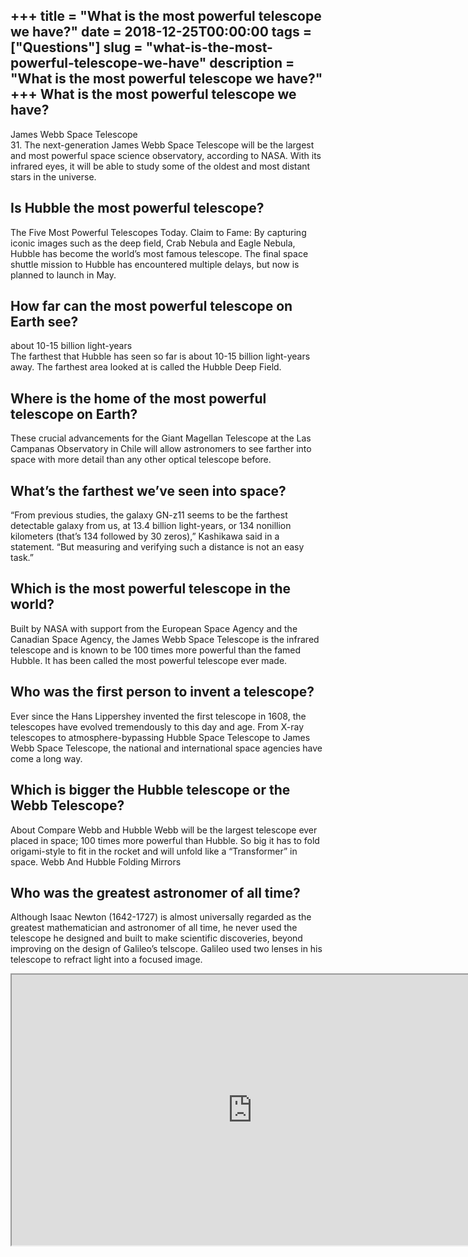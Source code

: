+++
title = "What is the most powerful telescope we have?"
date = 2018-12-25T00:00:00
tags = ["Questions"]
slug = "what-is-the-most-powerful-telescope-we-have"
description = "What is the most powerful telescope we have?"
+++
What is the most powerful telescope we have?
--------------------------------------------

James Webb Space Telescope  
31\. The next-generation James Webb Space Telescope will be the largest and most powerful space science observatory, according to NASA. With its infrared eyes, it will be able to study some of the oldest and most distant stars in the universe.

Is Hubble the most powerful telescope?
--------------------------------------

The Five Most Powerful Telescopes Today. Claim to Fame: By capturing iconic images such as the deep field, Crab Nebula and Eagle Nebula, Hubble has become the world’s most famous telescope. The final space shuttle mission to Hubble has encountered multiple delays, but now is planned to launch in May.

How far can the most powerful telescope on Earth see?
-----------------------------------------------------

about 10-15 billion light-years  
The farthest that Hubble has seen so far is about 10-15 billion light-years away. The farthest area looked at is called the Hubble Deep Field.

Where is the home of the most powerful telescope on Earth?
----------------------------------------------------------

These crucial advancements for the Giant Magellan Telescope at the Las Campanas Observatory in Chile will allow astronomers to see farther into space with more detail than any other optical telescope before.

What’s the farthest we’ve seen into space?
------------------------------------------

“From previous studies, the galaxy GN-z11 seems to be the farthest detectable galaxy from us, at 13.4 billion light-years, or 134 nonillion kilometers (that’s 134 followed by 30 zeros),” Kashikawa said in a statement. “But measuring and verifying such a distance is not an easy task.”

Which is the most powerful telescope in the world?
--------------------------------------------------

Built by NASA with support from the European Space Agency and the Canadian Space Agency, the James Webb Space Telescope is the infrared telescope and is known to be 100 times more powerful than the famed Hubble. It has been called the most powerful telescope ever made.

Who was the first person to invent a telescope?
-----------------------------------------------

Ever since the Hans Lippershey invented the first telescope in 1608, the telescopes have evolved tremendously to this day and age. From X-ray telescopes to atmosphere-bypassing Hubble Space Telescope to James Webb Space Telescope, the national and international space agencies have come a long way.

Which is bigger the Hubble telescope or the Webb Telescope?
-----------------------------------------------------------

About Compare Webb and Hubble Webb will be the largest telescope ever placed in space; 100 times more powerful than Hubble. So big it has to fold origami-style to fit in the rocket and will unfold like a “Transformer” in space. Webb And Hubble Folding Mirrors

Who was the greatest astronomer of all time?
--------------------------------------------

Although Isaac Newton (1642-1727) is almost universally regarded as the greatest mathematician and astronomer of all time, he never used the telescope he designed and built to make scientific discoveries, beyond improving on the design of Galileo’s telscope. Galileo used two lenses in his telescope to refract light into a focused image.

<iframe allow="accelerometer; autoplay; clipboard-write; encrypted-media; gyroscope; picture-in-picture" allowfullscreen="" class="__youtube_prefs__  epyt-is-override  no-lazyload" data-no-lazy="1" data-origheight="433" data-origwidth="770" data-skipgform_ajax_framebjll="" height="433" id="_ytid_98564" loading="lazy" src="https://www.youtube.com/embed/JGnrIxysyMo?enablejsapi=1&autoplay=0&cc_load_policy=0&cc_lang_pref=&iv_load_policy=1&loop=0&modestbranding=0&rel=1&fs=1&playsinline=0&autohide=2&theme=dark&color=red&controls=1&" title="YouTube player" width="770"></iframe>